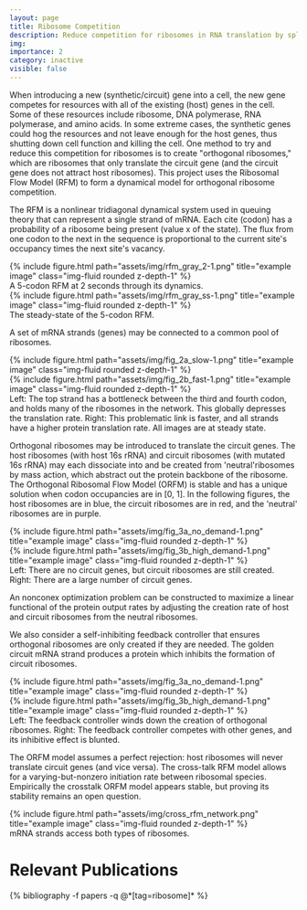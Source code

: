 ```yaml
---
layout: page
title: Ribosome Competition
description: Reduce competition for ribosomes in RNA translation by splitting pools (orthogonal ribosomes)
img: 
importance: 2
category: inactive
visible: false
---
```


When introducing a new (synthetic/circuit) gene into a cell, the new gene competes for resources with all of the existing (host) genes in the cell. Some of these resources include ribosome, DNA polymerase, RNA polymerase, and amino acids. In some extreme cases, the synthetic genes could hog the resources and not leave enough for the host genes, thus shutting down cell function and killing the cell. One method to try and reduce this competition for ribosomes is to create "orthogonal ribosomes," which are ribosomes that only translate the circuit gene (and the circuit gene does not attract host ribosomes). This project uses the Ribosomal Flow Model (RFM) to form a dynamical model for orthogonal ribosome competition.

The RFM is a nonlinear tridiagonal dynamical system used in queuing theory that can represent a single strand of mRNA. Each cite (codon) has a probability of a ribosome being present (value x of the state). The flux from one codon to the next in the sequence is proportional to the current site's occupancy times the next site's vacancy. 


<!-- <div class="row">
    <div class="col-sm mt-3 mt-md-0">
        {% include video.html path="/assets/video/pool_homog.mp4" title="example image" %}
    </div>
</div> -->
 <div class="row">
    <div class="col-sm mt-3 mt-md-0">
        {% include figure.html path="assets/img/rfm_gray_2-1.png" title="example image" class="img-fluid rounded z-depth-1" %}
    </div>
</div>
<div class="caption">
    A 5-codon RFM at 2 seconds through its dynamics.
</div>
 <div class="row">
    <div class="col-sm mt-3 mt-md-0">
        {% include figure.html path="assets/img/rfm_gray_ss-1.png" title="example image" class="img-fluid rounded z-depth-1" %}
    </div>
</div>
<div class="caption">
    The steady-state of the 5-codon RFM.
</div>


A set of mRNA strands (genes) may be connected to a common pool of ribosomes.

<div class="row">
    <div class="col-sm mt-2 mt-md-0">
        {% include figure.html path="assets/img/fig_2a_slow-1.png" title="example image" class="img-fluid rounded z-depth-1" %}
    </div>
	    <div class="col-sm mt-2 mt-md-0">
        {% include figure.html path="assets/img/fig_2b_fast-1.png" title="example image" class="img-fluid rounded z-depth-1" %}
    </div>
</div>
<div class="caption">
   Left: The top strand has a bottleneck between the third and fourth codon, and holds many of the ribosomes in the network. This globally depresses the translation rate. Right: This problematic link  is faster, and all strands have a higher protein translation rate. All images are at steady state.
</div>

Orthogonal ribosomes may be introduced to translate the circuit genes. The host ribosomes (with host 16s rRNA) and circuit ribosomes (with mutated 16s rRNA) may each dissociate into and be created from 'neutral'ribosomes by mass action, which abstract out the protein backbone of the ribosome. The 
Orthogonal Ribosomal Flow Model (ORFM) is stable and has a unique solution when codon occupancies are in [0, 1]. In the following figures, the host ribosomes are in blue, the circuit ribosomes are in red, and the 'neutral' ribosomes are in purple.

<div class="row">
    <div class="col-sm mt-2 mt-md-0">
        {% include figure.html path="assets/img/fig_3a_no_demand-1.png" title="example image" class="img-fluid rounded z-depth-1" %}
    </div>
	    <div class="col-sm mt-2 mt-md-0">
        {% include figure.html path="assets/img/fig_3b_high_demand-1.png" title="example image" class="img-fluid rounded z-depth-1" %}
    </div>
</div>
<div class="caption">
   Left: There are no circuit genes, but circuit ribosomes are still created. Right: There are a large number of circuit genes.
</div>

An nonconex optimization problem can be constructed to maximize a linear functional of the protein output rates by adjusting the creation rate of host and circuit ribosomes from the neutral ribosomes.

We also consider a self-inhibiting feedback controller that ensures orthogonal ribosomes are only created if they are needed. The golden circuit mRNA strand produces a protein which inhibits the formation of circuit ribosomes.

<div class="row">
    <div class="col-sm mt-2 mt-md-0">
        {% include figure.html path="assets/img/fig_3a_no_demand-1.png" title="example image" class="img-fluid rounded z-depth-1" %}
    </div>
	    <div class="col-sm mt-2 mt-md-0">
        {% include figure.html path="assets/img/fig_3b_high_demand-1.png" title="example image" class="img-fluid rounded z-depth-1" %}
    </div>
</div>
<div class="caption">
   Left: The feedback controller winds down the creation of orthogonal ribosomes. Right: The feedback controller competes with other genes, and its inhibitive effect is blunted.
</div>

The ORFM model assumes a perfect rejection: host ribosomes will never translate circuit genes (and vice versa). The cross-talk RFM model allows for a varying-but-nonzero initiation rate between ribosomal species. Empirically the crosstalk ORFM model appears stable, but proving its stability remains an open question.
 <div class="row">
    <div class="col-sm mt-1 mt-md-0">
        {% include figure.html path="assets/img/cross_rfm_network.png" title="example image" class="img-fluid rounded z-depth-1" %}
    </div>
 </div>
<div class="caption">
   mRNA strands access both types of ribosomes.
</div>


<div class="publications">
	<h1>Relevant Publications</h1>
	{% bibliography -f papers -q @*[tag=ribosome]* %}
  </div>